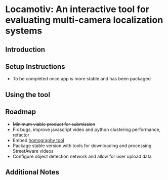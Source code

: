 # Locamotiv: An interactive tool for evaluating multi-camera localization systems

## Introduction

## Setup Instructions
- To be completed once app is more stable and has been packaged
## Using the tool

## Roadmap
- ~~Minimum viable product for submission~~
- Fix bugs, improve javascript video and python clustering performance, refactor
- Embed [homography tool](https://github.com/dbloisi/homography-computation/tree/master)
- Package stable version with tools for downloading and processing StreetAware videos
- Configure object detection network and allow for user upload data 

## Additional Notes
